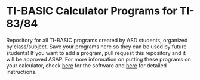 # TI-BASIC Calculator Programs for TI-83/84

Repository for all TI-BASIC programs created by ASD students, organized by class/subject. Save your programs here so they can be used by future students! If you want to add a program, pull request this repository and it will be approved ASAP. For more information on putting these programs on your calculator, check [here](https://education.ti.com/en/us/products/computer_software/connectivity-software/ti-connect-software/tabs/overview) for the software and [here](http://www.dummies.com/how-to/content/ti-connect-software-for-the-ti84-plus.html) for detailed instructions.